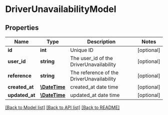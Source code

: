 # DriverUnavailabilityModel

## Properties
Name | Type | Description | Notes
------------ | ------------- | ------------- | -------------
**id** | **int** | Unique ID | [optional] 
**user_id** | **string** | The user_id of the DriverUnavailability | [optional] 
**reference** | **string** | The reference of the DriverUnavailability | [optional] 
**created_at** | [**\DateTime**](\DateTime.md) | created_at date time | [optional] 
**updated_at** | [**\DateTime**](\DateTime.md) | updated_at date time | [optional] 

[[Back to Model list]](../README.md#documentation-for-models) [[Back to API list]](../README.md#documentation-for-api-endpoints) [[Back to README]](../README.md)


